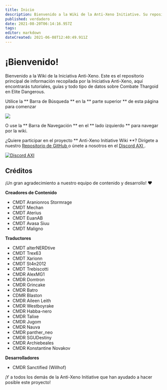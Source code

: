 ```yaml
---
title: Inicio
description: Bienvenido a la Wiki de la Anti-Xeno Initiative. Su repositorio completo para Combate Anti-Xeno.
published: verdadero
date: 2021-08-20T06:14:16.957Z
tags:
editor: markdown
dateCreated: 2021-06-08T12:40:49.911Z
---
```


# ¡Bienvenido!

Bienvenido a la Wiki de la Iniciativa Anti-Xeno. Este es el repositorio principal de información recopilada por la Iniciativa Anti-Xeno, aquí encontrarás tutoriales, guías y todo tipo de datos sobre Combate Thargoid en Elite Dangerous.

Utilice la ** Barra de Búsqueda ** en la ** parte superior ** de esta página para comenzar

![](/img/2021-06-21_15_15_32-home___anti-xeno_initiative_wiki_-_beta.png)

O use la ** Barra de Navegación ** en el ** lado izquierdo ** para navegar por la wiki.

¿Quiere participar en el proyecto ** Anti-Xeno Initiative Wiki **? Dirígete a nuestro [ Repositorio de GitHub ](https://github.com/antixenoinitiative/axiwiki) o únete a nosotros en el [ Discord AXI ](https://discord.gg/bqmDxdm).

[![Discord AXI](https://discord.com/api/guilds/380246809076826112/embed.png?style=banner3)](https://discord.gg/bqmDxdm)

## Créditos

¡Un gran agradecimiento a nuestro equipo de contenido y desarrollo! ❤️

**Creadores de Contenido**

-   CMDT Aranionros Stormrage
-   CMDT Mechan
-   CMDT Aterius
-   CMDT EuanAB
-   CMDT Avasa Siuu
-   CMDT Maligno

**Traductores**

-   CMDT alterNERDtive
-   CMDT Trex63
-   CMDT Xarionn
-   CMDT St4n2012
-   CMDT Trebiscotti
-   CMDR AlexMG1
-   CMDR Domtron
-   CMDR Grincake
-   CMDR Batro
-   CDMR Blaston
-   CMDR Aileen Leith
-   CMDR Westboyrake
-   CMDR Habba-nero
-   CMDR Talixe
-   CMDR Jugom
-   CMDR Nauva
-   CMDR panther\_neo
-   CMDR SGUDestiny
-   CMDR Archiebeales
-   CMDR Konstantine Novakov

**Desarrolladores**

-   CMDR Sanctified (Willhof)

¡Y a todos los demás de la Anti-Xeno Initiative que han ayudado a hacer posible este proyecto!